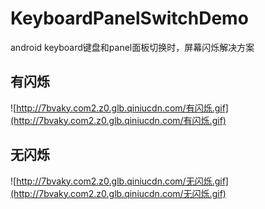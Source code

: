 # KeyboardPanelSwitchDemo
android keyboard键盘和panel面板切换时，屏幕闪烁解决方案

## 有闪烁

![http://7bvaky.com2.z0.glb.qiniucdn.com/有闪烁.gif](http://7bvaky.com2.z0.glb.qiniucdn.com/有闪烁.gif)

## 无闪烁

![http://7bvaky.com2.z0.glb.qiniucdn.com/无闪烁.gif](http://7bvaky.com2.z0.glb.qiniucdn.com/无闪烁.gif)
